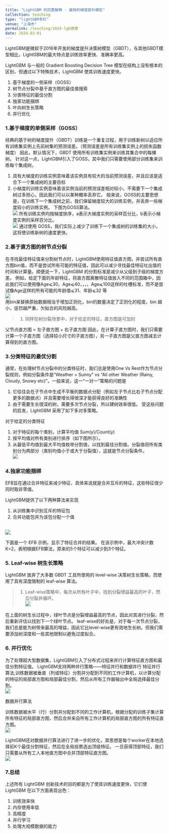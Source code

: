 ```yaml
---
title: "LightGBM 的完整解释 - 最快的梯度提升模型"
collection: teaching
type: "lightGBM专栏"
venue: "上海市"
permalink: /teaching/2024-lgb原理
date: 2024-03-01
---
```


LightGBM是微软于2016年开发的梯度提升决策树模型（GBDT），与其他GBDT模型相比，LightGBM的最大特点是训练效率更快、准确率更高。

LightGBM 与一般的 Gradient Boosting Decision Tree 模型在结构上没有根本的区别，但通过以下特殊技术，LightGBM 使其训练速度更快。

1. 基于梯度的一侧采样（GOSS）
2. 树节点分裂中基于直方图的最佳值搜索
3. 分类特征的最佳分割
4. 独家功能捆绑
5. 叶向树生长策略
6. 并行优化

### 1.基于梯度的单侧采样（GOSS）

经典的基于树的梯度提升（GBDT）训练是一个重复过程，用于训练新树以适应所有训练集实例上先前树集的预测误差。（预测误差是所有训练集实例上的损失函数梯度）
因此，默认情况下，GBDT 使用所有训练集实例来训练其集合中的每棵树。
针对这一点，LightGBM引入了GOSS，其中我们只需要使用部分训练集来训练每个集成树。
1. 具有大梯度的训练实例意味着该实例具有较大的当前预测误差，并且应该是适合下一个集成树的主要目标
2. 小梯度的训练实例意味着该实例当前的预测误差相对较小，不需要下一个集成树过多担心，因此我们可以以某种概率丢弃它。
般来说，GOSS的主要思想是，在训练下一个集成树之前，我们保留梯度较大的训练实例，并丢弃一些梯度较小的训练实例。
下图为GOSS算法。
<br/><img src="/images/lgb_1.png">
所有训练实例均按梯度排序，a表示大梯度实例的采样百分比，b表示小梯度实例的采样百分比。
<br/><img src="/images/Lgb2.png">
通过使用 GOSS，我们实际上减少了训练下一个集成树的训练集的大小，这将使训练新树的速度更快。

### 2.基于直方图的树节点分裂
在寻找最佳特征值来分割树节点时，LightGBM使用特征值直方图，并尝试所有直方图bin值，而不是尝试所有可能的特征值，因此可以减少寻找最佳特征吐出值的时间和计算量。顺便说一下，LightGBM 的分割标准是减少从父级到子级的梯度方差。
例如，给定下面的年龄特征，将直方图离散特征值放入不同的范围箱中，因此我们可以使用像Age⩽30，Age⩽40，，，，Age⩽100这样的吐槽标准，而不是尝试像Age这样的所有可能的年龄值⩽31、年龄⩽32 等
<br/><img src="/images/lgb3.png"><br/>
用bin来替换原始数据相当于增加正则化，bin的数量决定了正则化的程度。bin 越小，惩罚越严重，欠拟合的风险越高。
>  1. 同样在树分裂场景中，对于给定的特征，直方图是可加的

父节点直方图 = 左子直方图 + 右子直方图
因此，在计算子直方图时，我们只需要计算一个子直方图（选择较小尺寸的子直方图），另一子直方图是父直方图减去计算得到的直方图。

### 3.分类特征的最优分割
通常，在处理树节点分裂中的分类特征时，我们总是使用One Vs Rest作为节点分裂规则，例如分裂条件是“Weather = Sunny” vs “All other Weather (Rainy, Cloudy, Snowy etc)”。一般来说，这一“一对一”策略的问题是
1. 它往往会在子节点中生成不平衡的数据点分配（例如左子节点比右子节点分配更多的数据点）并且需要增长得很深才能获得良好的准确性
2. 由于需要生长很深的树，需要多次节点分裂，所以建树效率很低。
受这些问题的启发，LightGBM 采用了如下多对多策略。

对于给定的分类特征
1. 对于特征的每个类别，计算平均值 Sum(y)/Count(y)
2. 按平均值对所有类别进行排序（如下图所示）。
3. 从最低平均值到最大平均值枚举分割值，以找到最佳分割值。分裂值将所有类别分为两部分（类别均值小于或大于分裂值），这就是节点分裂条件。
<br/><img src="/images/lgb4.png"><br/>

### 4.独家功能捆绑
EFB旨在通过合并特征来减少特征，具体来说就是合并互斥的特征，这些特征很少同时取非零值。

LightGBM提供了以下两种算法来实现

1. 从训练集中识别互斥的特征包
2. 合并功能包并为该包分配一个值
   
<br/><img src="/images/lgb5.png"><br/>

下面是一个 EFB 示例，显示了特征合并的结果。
在该示例中，最大冲突计数K=2，表明根据EFB算法，原来的5个特征可以减少到3个特征。

### 5. Leaf-wise 树生长策略
LightGBM 放弃了大多数 GBDT 工具所使用的 level-wise 决策树生长策略，而使用了具有深度限制的 leaf-wise 算法。
>  1. Leaf-wise策略中，每次从所有叶子中，找到分裂增益最高的叶子，然后分裂并循环。
<br/><img src="/images/lgb6.png"><br/>

在上面的树生长过程中，绿叶节点是分裂增益最高的节点，因此对其进行分裂，然后重新评估以找到下一个绿叶节点。
leaf-wise的好处是，对于每一次节点分裂，我们总是能为树带来最高的增益，因此它比level-wise更有效地生长树。但我们需要添加树深度和一些其他限制以避免过度拟合。

### 6. 并行优化
为了处理超大型数据集，LightGBM引入了分布式过程来并行计算特征直方图和最佳分割特征值。
LightGBM支持两种并行策略——特征并行和数据并行
特征并行算法,训练数据被垂直（列或特征）分割并分配到不同的工作计算机，以计算分配的特征的局部直方图和局部最佳分割，然后从所有工作器输出中全局选择最佳分割。
<br/><img src="/images/lgb7.png"><br/>

数据并行算法 <br/>

训练数据被水平（行）分割并分配到不同的工作计算机，根据分配的训练子集计算所有特征的局部直方图，然后合并来自所有工作计算机的局部直方图的所有特征直方图。
<br/><img src="/images/lgb8.png"><br/>

LightGBM还对数据并行算法进行了进一步的优化，其思想是每个worker在本地选择前K个最佳分割特征，然后在全局投票选出顶级特征。
一旦获得顶部特征，我们只需要从所有工人本地直方图中合并顶部特征直方图。
<br/><img src="/images/lgb9.png"><br/>

### 7.总结
上述所有 LightGBM 创新技术的目的都是为了使其训练速度更快，它们使 LightGBM 在以下方面表现出色：
1. 训练效率快
2. 内存使用率低
3. 高精度
4. 并行学习
5. 处理大规模数据的能力




